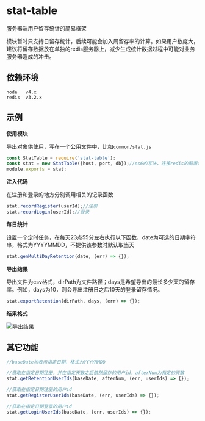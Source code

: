 # stat-table
服务器端用户留存统计的简易框架

模块暂时只支持日留存统计，后续可能会加入周留存率的计算。如果用户数庞大，建议将留存数据放在单独的redis服务器上，减少生成统计数据过程中可能对业务服务器造成的冲击。

## 依赖环境
```
node   v4.x
redis  v3.2.x
```

## 示例
__使用模块__

导出对象供使用，写在一个公用文件中，比如`common/stat.js`
```js
const StatTable = require('stat-table');
const stat = new StatTable({host, port, db});//es6的写法，连接redis的配置信息
module.exports = stat;
```

__注入代码__

在注册和登录的地方分别调用相关的记录函数
```js
stat.recordRegister(userId);//注册
stat.recordLogin(userId);//登录
```

__每日统计__

设置一个定时任务，在每天23点55分左右执行以下函数，date为可选的日期字符串，格式为YYYYMMDD，不提供该参数时默认取当天
```js
stat.genMultiDayRetention(date, (err) => {});
```

__导出结果__

导出文件为csv格式，dirPath为文件路径；days是希望导出的最长多少天的留存率。例如，days为10，则会导出注册日之后10天的登录留存情况。
```js
stat.exportRetention(dirPath, days, (err) => {});
```

__结果格式__

![导出结果](http://7xsgzh.com1.z0.glb.clouddn.com/QQ20161123-1.jpg)

## 其它功能

```js
//baseDate均表示指定日期，格式为YYYYMMDD

//获取在指定日期注册，并在指定天数之后依然留存的用户id，afterNum为指定的天数
stat.getRetentionUserIds(baseDate, afterNum, (err, userIds) => {});

//获取在指定日期注册的用户id
stat.getRegisterUserIds(baseDate, (err, userIds) => {});

//获取在指定日期登录的用户id
stat.getLoginUserIds(baseDate, (err, userIds) => {});
```
